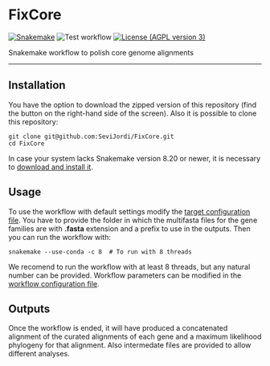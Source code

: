 # FixCore

[![Snakemake](https://img.shields.io/badge/Snakemake-≥8.20-brightgreen.svg?style=flat)](https://snakemake.readthedocs.io)
![Test workflow](https://github.com/SeviJordi/FixCore/actions/workflows/test.yaml/badge.svg)
 [![License (AGPL version 3)](https://img.shields.io/badge/license-GNU%20AGPL%20version%203-green.svg)](COPYING)
 
Snakemake workflow to polish core genome alignments

---

## Installation

You have the option to download the zipped version of this repository (find the button on the right-hand side of the screen). Also it is possible to clone this repository:

```
git clone git@github.com:SeviJordi/FixCore.git
cd FixCore

```

In case your system lacks Snakemake version 8.20 or newer, it is necessary to [download and install it](https://snakemake.readthedocs.io/en/stable/getting_started/installation.html).

## Usage

To use the workflow with default settings modify the [target configuration file](/config/target.yaml). You have to provide the folder in which the multifasta files for the gene families are with **.fasta** extension and a prefix to use in the outputs. Then you can run the workflow with:

```
snakemake --use-conda -c 8  # To run with 8 threads
```

We recomend to run the workflow with at least 8 threads, but any natural number can be provided. Workflow parameters can be modified in the [workflow configuration file](/config/config.yaml).


## Outputs

Once the workflow is ended, it will have produced a concatenated alignment of the curated alignments of each gene and a maximum likelihood phylogeny for that alignment. Also intermedate files are provided to allow different analyses. 
